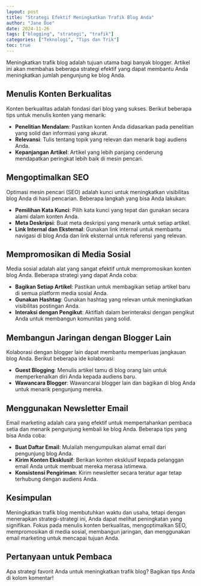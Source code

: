 ```yaml
---
layout: post
title: "Strategi Efektif Meningkatkan Trafik Blog Anda"
author: "Jane Doe"
date: 2024-11-26
tags: ["blogging", "strategi", "trafik"]
categories: ["Teknologi", "Tips dan Trik"]
toc: true
---
```


Meningkatkan trafik blog adalah tujuan utama bagi banyak blogger. Artikel ini akan membahas beberapa strategi efektif yang dapat membantu Anda meningkatkan jumlah pengunjung ke blog Anda.

## Menulis Konten Berkualitas

Konten berkualitas adalah fondasi dari blog yang sukses. Berikut beberapa tips untuk menulis konten yang menarik:
- **Penelitian Mendalam**: Pastikan konten Anda didasarkan pada penelitian yang solid dan informasi yang akurat.
- **Relevansi**: Tulis tentang topik yang relevan dan menarik bagi audiens Anda.
- **Kepanjangan Artikel**: Artikel yang lebih panjang cenderung mendapatkan peringkat lebih baik di mesin pencari.

## Mengoptimalkan SEO

Optimasi mesin pencari (SEO) adalah kunci untuk meningkatkan visibilitas blog Anda di hasil pencarian. Beberapa langkah yang bisa Anda lakukan:
- **Pemilihan Kata Kunci**: Pilih kata kunci yang tepat dan gunakan secara alami dalam konten Anda.
- **Meta Deskripsi**: Buat meta deskripsi yang menarik untuk setiap artikel.
- **Link Internal dan Eksternal**: Gunakan link internal untuk membantu navigasi di blog Anda dan link eksternal untuk referensi yang relevan.

## Mempromosikan di Media Sosial

Media sosial adalah alat yang sangat efektif untuk mempromosikan konten blog Anda. Beberapa strategi yang dapat Anda coba:
- **Bagikan Setiap Artikel**: Pastikan untuk membagikan setiap artikel baru di semua platform media sosial Anda.
- **Gunakan Hashtag**: Gunakan hashtag yang relevan untuk meningkatkan visibilitas postingan Anda.
- **Interaksi dengan Pengikut**: Aktiflah dalam berinteraksi dengan pengikut Anda untuk membangun komunitas yang solid.

## Membangun Jaringan dengan Blogger Lain

Kolaborasi dengan blogger lain dapat membantu memperluas jangkauan blog Anda. Berikut beberapa ide kolaborasi:
- **Guest Blogging**: Menulis artikel tamu di blog orang lain untuk memperkenalkan diri Anda kepada audiens baru.
- **Wawancara Blogger**: Wawancarai blogger lain dan bagikan di blog Anda untuk menarik pengunjung mereka.

## Menggunakan Newsletter Email

Email marketing adalah cara yang efektif untuk mempertahankan pembaca setia dan menarik pengunjung kembali ke blog Anda. Beberapa tips yang bisa Anda coba:
- **Buat Daftar Email**: Mulailah mengumpulkan alamat email dari pengunjung blog Anda.
- **Kirim Konten Eksklusif**: Berikan konten eksklusif kepada pelanggan email Anda untuk membuat mereka merasa istimewa.
- **Konsistensi Pengiriman**: Kirim newsletter secara teratur agar tetap terhubung dengan audiens Anda.

## Kesimpulan

Meningkatkan trafik blog membutuhkan waktu dan usaha, tetapi dengan menerapkan strategi-strategi ini, Anda dapat melihat peningkatan yang signifikan. Fokus pada menulis konten berkualitas, mengoptimalkan SEO, mempromosikan di media sosial, membangun jaringan, dan menggunakan email marketing untuk mencapai tujuan Anda.

## Pertanyaan untuk Pembaca

Apa strategi favorit Anda untuk meningkatkan trafik blog? Bagikan tips Anda di kolom komentar!

